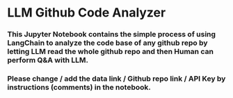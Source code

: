 # LLM Github Code Analyzer
### This Jupyter Notebook contains the simple process of using LangChain to analyze the code base of any github repo by letting LLM read the whole github repo and then Human can perform Q&amp;A with LLM.
### Please change / add the data link / Github repo link / API Key by instructions (comments) in the notebook.
